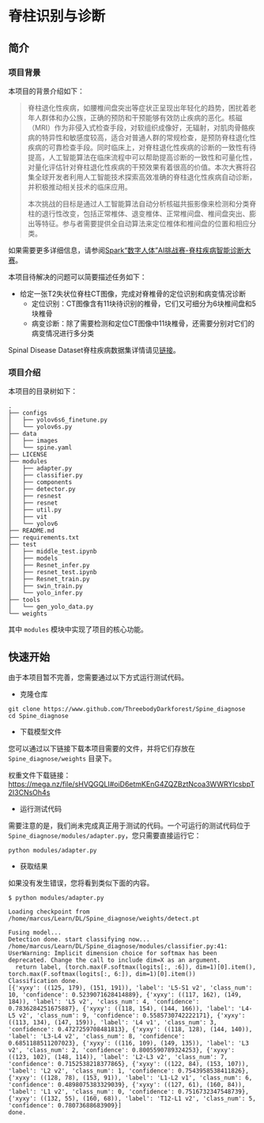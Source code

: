 # 脊柱识别与诊断

## 简介

### 项目背景

本项目的背景介绍如下：

> 脊柱退化性疾病，如腰椎间盘突出等症状正呈现出年轻化的趋势，困扰着老年人群体和办公族，正确的预防和干预能够有效防止疾病的恶化。核磁（MRI）作为非侵入式检查手段，对软组织成像好，无辐射，对肌肉骨骼疾病的特异性和敏感度较高，适合对普通人群的常规检查，是预防脊柱退化性疾病的可靠检查手段。同时临床上，对脊柱退化性疾病的诊断的一致性有待提高，人工智能算法在临床流程中可以帮助提高诊断的一致性和可量化性，对量化评估针对脊柱退化性疾病的干预效果有着很高的价值。本次大赛将召集全球开发者利用人工智能技术探索高效准确的脊柱退化性疾病自动诊断，并积极推动相关技术的临床应用。
>
> 本次挑战的目标是通过人工智能算法自动分析核磁共振影像来检测和分类脊柱的退行性改变，包括正常椎体、退变椎体、正常椎间盘、椎间盘突出、膨出等特征。参与者需要提供全自动算法来定位椎体和椎间盘的位置和相应分类。

如果需要更多详细信息，请参阅[Spark“数字人体”AI挑战赛-脊柱疾病智能诊断大赛](https://tianchi.aliyun.com/competition/entrance/531796/introduction?lang=zh-cn)。

本项目待解决的问题可以简要描述任务如下：

- 给定一张T2失状位脊柱CT图像，完成对脊椎骨的定位识别和病变情况诊断
    - 定位识别：CT图像含有11块待识别的椎骨，它们又可细分为6块椎间盘和5块椎骨
    - 病变诊断：除了需要检测和定位CT图像中11块椎骨，还需要分别对它们的病变情况进行多分类

Spinal Disease Dataset脊柱疾病数据集详情请见[链接](https://tianchi.aliyun.com/dataset/dataDetail?dataId=79463)。

### 项目介绍

本项目的目录树如下：

```
.
├── configs
│   ├── yolov6s6_finetune.py
│   └── yolov6s.py
├── data
│   ├── images
│   └── spine.yaml
├── LICENSE
├── modules
│   ├── adapter.py
│   ├── classifier.py
│   ├── components
│   ├── detector.py
│   ├── resnest
│   ├── resnet
│   ├── util.py
│   ├── vit
│   └── yolov6
├── README.md
├── requirements.txt
├── test
│   ├── middle_test.ipynb
│   ├── models
│   ├── Resnet_infer.py
│   ├── resnet_test.ipynb
│   ├── Resnet_train.py
│   ├── swin_train.py
│   └── yolo_infer.py
├── tools
│   └── gen_yolo_data.py
└── weights
```

其中 `modules` 模块中实现了项目的核心功能。

## 快速开始

由于本项目暂不完善，您需要通过以下方式运行测试代码。

- 克隆仓库

```
git clone https://www.github.com/ThreebodyDarkforest/Spine_diagnose
cd Spine_diagnose
```

- 下载模型文件

您可以通过以下链接下载本项目需要的文件，并将它们存放在 `Spine_diagnose/weights` 目录下。

权重文件下载链接：https://mega.nz/file/sHVQGQLI#oiD6etmKEnG4ZQZBztNcoa3WWRYIcsbpT2I3CNsOh4s

- 运行测试代码

需要注意的是，我们尚未完成真正用于测试的代码。一个可运行的测试代码位于 `Spine_diagnose/modules/adapter.py`，您只需要直接运行它：

```
python modules/adapter.py
```

- 获取结果

如果没有发生错误，您将看到类似下面的内容。

```
$ python modules/adapter.py

Loading checkpoint from /home/marcus/Learn/DL/Spine_diagnose/weights/detect.pt

Fusing model...
Detection done. start classifying now...
/home/marcus/Learn/DL/Spine_diagnose/modules/classifier.py:41: UserWarning: Implicit dimension choice for softmax has been deprecated. Change the call to include dim=X as an argument.
  return label, (torch.max(F.softmax(logits[:, :6]), dim=1)[0].item(), torch.max(F.softmax(logits[:, 6:]), dim=1)[0].item())
Classification done.
[{'xyxy': ((125, 179), (151, 191)), 'label': 'L5-S1 v2', 'class_num': 10, 'confidence': 0.5239071628414889}, {'xyxy': ((117, 162), (149, 184)), 'label': 'L5 v2', 'class_num': 4, 'confidence': 0.7836284251675887}, {'xyxy': ((118, 154), (144, 166)), 'label': 'L4-L5 v2', 'class_num': 9, 'confidence': 0.5585730742222171}, {'xyxy': ((113, 134), (147, 159)), 'label': 'L4 v1', 'class_num': 3, 'confidence': 0.4727259708481813}, {'xyxy': ((118, 128), (144, 140)), 'label': 'L3-L4 v2', 'class_num': 8, 'confidence': 0.6851188511207023}, {'xyxy': ((116, 109), (149, 135)), 'label': 'L3 v2', 'class_num': 2, 'confidence': 0.8005590789324253}, {'xyxy': ((123, 102), (148, 114)), 'label': 'L2-L3 v2', 'class_num': 7, 'confidence': 0.7152538218377865}, {'xyxy': ((122, 84), (153, 107)), 'label': 'L2 v2', 'class_num': 1, 'confidence': 0.7543958538411826}, {'xyxy': ((128, 78), (153, 91)), 'label': 'L1-L2 v1', 'class_num': 6, 'confidence': 0.4898075383329039}, {'xyxy': ((127, 61), (160, 84)), 'label': 'L1 v2', 'class_num': 0, 'confidence': 0.7516732347548739}, {'xyxy': ((132, 55), (160, 68)), 'label': 'T12-L1 v2', 'class_num': 5, 'confidence': 0.78073688683909}]
done.
```